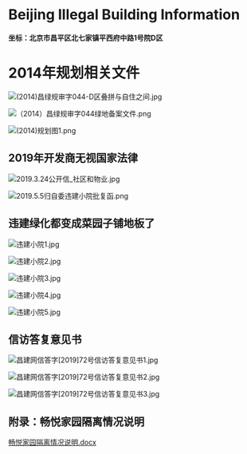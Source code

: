 # Beijing Illegal Building Information

**坐标：北京市昌平区北七家镇平西府中路1号院D区**

# **2014年规划相关文件**


![(2014)昌绿规审字044-D区叠拼与自住之间.jpg]((2014)昌绿规审字044-D区叠拼与自住之间.jpg)



![（2014）昌绿规审字044绿地备案文件.png]((2014)昌绿规审字044绿地备案文件.png)


![(2014)规划图1.png]((2014)规划图1.png)

## 2019年开发商无视国家法律


![2019.3.24公开信_社区和物业.jpg](2019.3.24公开信_社区和物业.jpg)

![2019.5.5归自委违建小院批复函.png](2019.5.5归自委违建小院批复函.png)


## 违建绿化都变成菜园子铺地板了

![违建小院1.jpg](违建小院1.jpg)

![违建小院2.jpg](违建小院2.jpg)

![违建小院3.jpg](违建小院3.jpg)

![违建小院4.jpg](违建小院4.jpg)

![违建小院5.jpg](违建小院5.jpg)

## 信访答复意见书

![昌建网信答字[2019]72号信访答复意见书1.jpg](昌建网信答字[2019]72号信访答复意见书1.jpg)

![昌建网信答字[2019]72号信访答复意见书2.jpg](昌建网信答字[2019]72号信访答复意见书2.jpg)

![昌建网信答字[2019]72号信访答复意见书3.jpg](昌建网信答字[2019]72号信访答复意见书3.jpg)



## 附录：畅悦家园隔离情况说明

[畅悦家园隔离情况说明.docx](畅悦家园隔离情况说明.docx)

